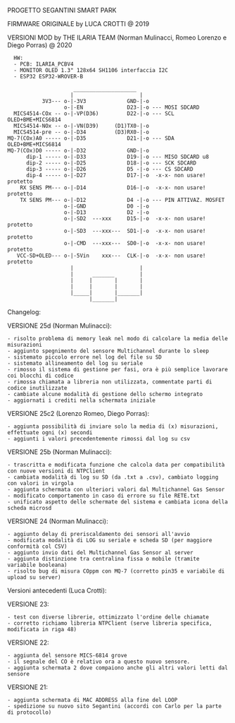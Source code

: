 PROGETTO SEGANTINI SMART PARK

FIRMWARE ORIGINALE by LUCA CROTTI @ 2019

VERSIONI MOD by THE ILARIA TEAM (Norman Mulinacci, Romeo Lorenzo e Diego Porras) @ 2020

      HW: 
      - PCB: ILARIA_PCBV4
      - MONITOR OLED 1.3" 128x64 SH1106 interfaccia I2C
      - ESP32 ESP32-WROVER-B
      
                         ____________________
                        |                     |
               3V3--- o-|-3V3             GND-|-o
                      o-|-EN              D23-|-o --- MOSI SDCARD
      MICS4514-COx -- o-|-VP(D36)         D22-|-o --- SCL OLED+BME+MICS6814
      MICS4514-NOx -- o-|-VN(D39)     (D1)TX0-|-o
      MICS4514-pre -- o-|-D34         (D3)RX0-|-o
    MQ-7(COx)A0 ----- o-|-D35             D21-|-o --- SDA OLED+BME+MICS6814
    MQ-7(COx)D0 ----- o-|-D32             GND-|-o
          dip-1 ----- o-|-D33             D19-|-o --- MISO SDCARD u8
          dip-2 ----- o-|-D25             D18-|-o --- SCK SDCARD
          dip-3 ----- o-|-D26             D5 -|-o --- CS SDCARD
          dip-4 ----- o-|-D27             D17-|-o  -x-x- non usare! protetto
        RX SENS PM--- o-|-D14             D16-|-o  -x-x- non usare! protetto
        TX SENS PM--- o-|-D12             D4 -|-o --- PIN ATTIVAZ. MOSFET
                      o-|-GND             D0 -|-o
                      o-|-D13             D2 -|-o
                      o-|-SD2  ---xxx     D15-|-o  -x-x- non usare! protetto
                      o-|-SD3  ---xxx---  SD1-|-o  -x-x- non usare! protetto
                      o-|-CMD  ---xxx---  SD0-|-o  -x-x- non usare! protetto
       VCC-SD+OLED--- o-|-5Vin    xxx---  CLK-|-o  -x-x- non usare! protetto
                        |                     |
                        |      _______        |
                        |     |       |       |
                        |     |       |       |
                        |_____|       |_______|
                              |_______|
                            
	
Changelog:

VERSIONE 25d (Norman Mulinacci):

	- risolto problema di memory leak nel modo di calcolare la media delle misurazioni
	- aggiunto spegnimento del sensore Multichannel durante lo sleep
	- sistemato piccolo errore nel log del file su SD
	- sistemato allineamento del log su seriale
	- rimosso il sistema di gestione per fasi, ora è più semplice lavorare coi blocchi di codice
	- rimossa chiamata a libreria non utilizzata, commentate parti di codice inutilizzate
	- cambiate alcune modalità di gestione dello schermo integrato
	- aggiornati i crediti nella schermata iniziale

VERSIONE 25c2 (Lorenzo Romeo, Diego Porras):

	- aggiunta possibilità di inviare solo la media di (x) misurazioni, effettuate ogni (x) secondi
	- aggiunti i valori precedentemente rimossi dal log su csv

VERSIONE 25b (Norman Mulinacci):

	- trascritta e modificata funzione che calcola data per compatibilità con nuove versioni di NTPClient
	- cambiata modalità di log su SD (da .txt a .csv), cambiato logging con valori in virgola
	- aggiunta schermata con ulteriori valori dal Multichannel Gas Sensor
	- modificato comportamento in caso di errore su file RETE.txt
	- unificato aspetto delle schermate del sistema e cambiata icona della scheda microsd

VERSIONE 24 (Norman Mulinacci):

	- aggiunto delay di preriscaldamento dei sensori all'avvio
	- modificata modalità di LOG su seriale e scheda SD (per maggiore conformità col CSV)
	- aggiunto invio dati del Multichannel Gas Sensor al server
	- aggiunta distinzione tra centralina fissa o mobile (tramite variabile booleana)
	- risolto bug di misura COppm con MQ-7 (corretto pin35 e variabile di upload su server)


Versioni antecedenti (Luca Crotti):


VERSIONE 23:

	- test con diverse librerie, ottimizzato l'ordine delle chiamate
	- corretto richiamo libreria NTPClient (serve libreria specifica, modificata in riga 48)

VERSIONE 22:

	- aggiunta del sensore MICS-6814 grove
	- il segnale del CO è relativo ora a questo nuovo sensore.
	- aggiunta schermata 2 dove compaiono anche gli altri valori letti dal sensore

VERSIONE 21:

	- aggiunta schermata di MAC ADDRESS alla fine del LOOP
	- spedizione su nuovo sito Segantini (accordi con Carlo per la parte di protocollo)

